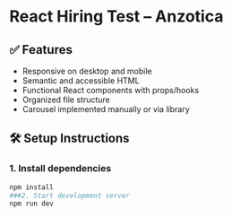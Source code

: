 # React Hiring Test – Anzotica

## ✅ Features
- Responsive on desktop and mobile
- Semantic and accessible HTML
- Functional React components with props/hooks
- Organized file structure
- Carousel implemented manually or via library


## 🛠️ Setup Instructions

### 1. Install dependencies
```bash
npm install
###2. Start development server
npm run dev
